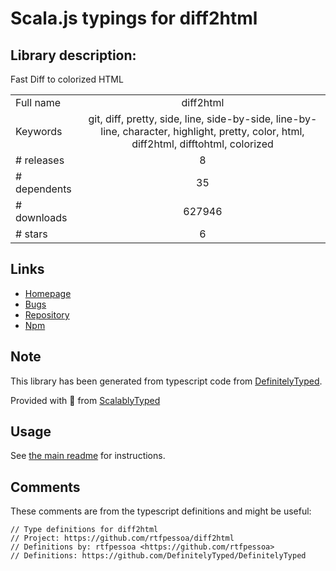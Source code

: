 
# Scala.js typings for diff2html


## Library description:
Fast Diff to colorized HTML

|                    |                 |
| ------------------ | :-------------: |
| Full name          | diff2html |
| Keywords           | git, diff, pretty, side, line, side-by-side, line-by-line, character, highlight, pretty, color, html, diff2html, difftohtml, colorized |
| # releases         | 8 |
| # dependents       | 35 |
| # downloads        | 627946 |
| # stars            | 6 |

## Links
- [Homepage](https://diff2html.xyz/)
- [Bugs](https://www.github.com/rtfpessoa/diff2html/issues)
- [Repository](https://github.com/rtfpessoa/diff2html)
- [Npm](https://www.npmjs.com/package/diff2html)
    


## Note
This library has been generated from typescript code from [DefinitelyTyped](https://definitelytyped.org).

Provided with :purple_heart: from [ScalablyTyped](https://github.com/oyvindberg/ScalablyTyped)

## Usage
See [the main readme](../../readme.md) for instructions.

## Comments

These comments are from the typescript definitions and might be useful:
```
// Type definitions for diff2html
// Project: https://github.com/rtfpessoa/diff2html
// Definitions by: rtfpessoa <https://github.com/rtfpessoa>
// Definitions: https://github.com/DefinitelyTyped/DefinitelyTyped

```

